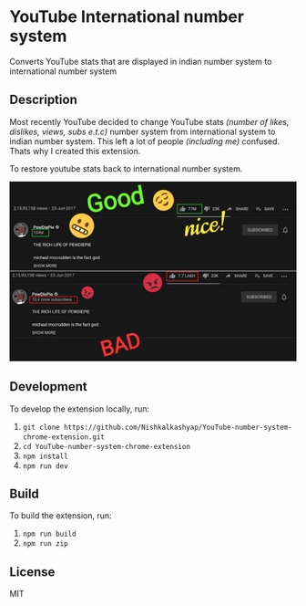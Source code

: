 # YouTube International number system
Converts YouTube stats that are displayed in indian number system to international number system

## Description
Most recently YouTube decided to change YouTube stats *(number of  likes, dislikes, views, subs e.t.c)* number system from international system to indian number system. This left a lot of people *(including me)* confused. Thats why I created this extension. 

To restore youtube stats back to international number system.

![](./images/nice.jpg)

## Development
To develop the extension locally, run:
1. `git clone https://github.com/Nishkalkashyap/YouTube-number-system-chrome-extension.git`
2. `cd YouTube-number-system-chrome-extension`
3. `npm install`
4. `npm run dev`

## Build
To build the extension, run:
1. `npm run build`
2. `npm run zip`

## License
MIT